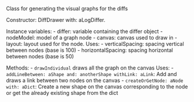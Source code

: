 Class for generating the visual graphs for the diffs

Constructor: DiffDrawer with: aLogDiffer.

Instance variables:
	- differ: variable containing the differ object
	- nodeModel: model of a graph node
	- canvas: canvas used to draw in 
	- layout: layout used for the node. Uses:
		- verticalSpacing: spacing vertical between nodes (base is 100)
		- horizontalSpacing: spacing horizontal between nodes (base is 50)
		
Methods:
	- `drawIndividual` draws all the graph on the canvas Uses:
		- `addLineBetween: aShape and: anotherShape withLink: aLink`: Add and draws a link between two nodes on the canvas
		- `createOrGetNode: aNode with: aDict`: Create a new shape on the canvas corresponding to the node or get the already existing shape from the dict 